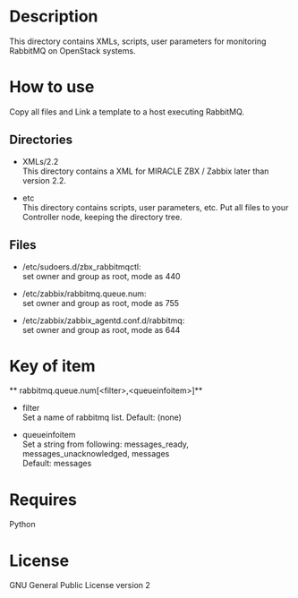 # Description
This directory contains XMLs, scripts, user parameters for monitoring RabbitMQ on OpenStack systems.

# How to use
Copy all files and Link a template to a host executing RabbitMQ.

## Directories
* XMLs/2.2  
This directory contains a XML for MIRACLE ZBX / Zabbix later than version 2.2.

* etc  
This directory contains scripts, user parameters, etc. Put all files to your Controller node, keeping the directory tree.

## Files
* /etc/sudoers.d/zbx_rabbitmqctl:  
set owner and group as root, mode as 440

* /etc/zabbix/rabbitmq.queue.num:  
set owner and group as root, mode as 755

* /etc/zabbix/zabbix_agentd.conf.d/rabbitmq:  
set owner and group as root, mode as 644

# Key of item
** rabbitmq.queue.num[&lt;filter&gt;,&lt;queueinfoitem&gt;]**  

* filter  
Set a name of rabbitmq list.
Default: (none)

* queueinfoitem  
Set a string from following: messages_ready, messages_unacknowledged, messages  
Default: messages

# Requires
Python

# License
GNU General Public License version 2